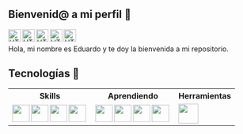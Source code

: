 ## Bienvenid@ a mi perfil 👋 

[<img align="left" alt="HTML5" width="25px" src="https://user-images.githubusercontent.com/123834433/221331314-6432bdbb-0f0a-4bef-a5b1-40bdd9dcaf7d.png" />](https://www.linkedin.com/in/eduummpy/)

[<img align="left" alt="HTML5" width="25px" src="https://user-images.githubusercontent.com/123834433/221331309-3df61c1c-6cad-41eb-a34c-3f6dfc86e7d9.png" />](https://www.facebook.com/profile.php?id=100089603037953)

[<img align="left" alt="HTML5" width="25px" src="https://user-images.githubusercontent.com/123834433/221331311-2d4625b5-65a2-4aaa-aab7-86a86a311884.png" />](https://www.instagram.com/eduummpy/)

[<img align="left" alt="HTML5" width="25px" src="https://user-images.githubusercontent.com/123834433/221331315-ccb8d8b0-f807-44a2-aaf7-d0fd17d3b483.png" />](https://www.tiktok.com/@eduummpy/)

[<img align="left" alt="HTML5" width="25px" src="https://user-images.githubusercontent.com/123834433/221431947-8b17c1f4-242d-4f60-ae94-2deb69c34594.png" />](https://www.youtube.com/@eduummpy)
<br/>

Hola, mi nombre es Eduardo y te doy la bienvenida a mi repositorio.

## Tecnologías 🚀

<table>
  <tr>
    <th> Skills </th>
    <th> Aprendiendo </th>
    <th> Herramientas </th>
  </tr>
  <tr>
    <td>
      <a href="https://www.python.org/">
        <img align="left" width="35px" src="https://user-images.githubusercontent.com/123834433/221429610-fe38f003-d198-4f45-8b6a-4f6980874d28.png"/>
      </a>
      <a href="https://www.typescriptlang.org/">
        <img align="left" width="35px" src="https://user-images.githubusercontent.com/123834433/222033308-9c81fe8a-12dd-4921-9492-2f0c94b6c961.png"/>
      </a>
      <a href="https://developer.mozilla.org/es/docs/Web/HTML">
        <img align="left" width="35px" src="https://user-images.githubusercontent.com/123834433/221429608-1fdba7a9-82b4-4477-b47e-690d5a6f435a.png"/>
      </a>
       <a href="https://www.mysql.com/">
         <img align="left" width="35px" src="https://user-images.githubusercontent.com/123834433/222036444-47545dfe-e2a6-4459-9a41-c154b9c5be96.png"/>
      </a>
    </td>
    <td>
      <a href="https://vuejs.org/">
        <img align="left" width="35px" src="https://user-images.githubusercontent.com/123834433/221441492-c525af0d-453b-44d7-8faf-d8e4407aa84b.png"/>
      </a>
      <a href="https://fastapi.tiangolo.com/">
        <img align="left" width="35px" src="https://user-images.githubusercontent.com/123834433/221431039-7fa581bf-d4e9-49b1-b9d5-faf898fa789e.png"/>
      </a>
      <a href="https://www.arduino.cc/">
        <img align="left" width="35px" src="https://user-images.githubusercontent.com/123834433/221430903-5e98db22-3485-42bd-a056-31ffb42cd98e.png"/>
      </a>
      <a href="https://www.gnu.org/software/bash/">
        <img align="left" width="35px" src="https://user-images.githubusercontent.com/123834433/222033916-675ddea9-aa17-4f18-97a3-1caeb86362b7.png"/>
      </a>
    </td>
    <td>
      <a href="https://ubuntu-mate.org/">
        <img align="left" width="40px" src="https://user-images.githubusercontent.com/123834433/222034910-0b9f2cbb-a517-4062-8a72-cb30a904354a.png"/>
      </a>
    </td>
  </tr>
</table>
